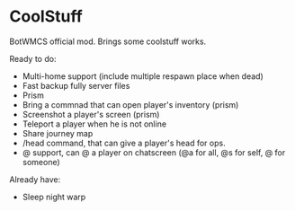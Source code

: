 # CoolStuff
BotWMCS official mod. Brings some coolstuff works.

Ready to do:
- Multi-home support (include multiple respawn place when dead)
- Fast backup fully server files
- Prism
- Bring a commnad that can open player's inventory (prism)
- Screenshot a player's screen (prism)
- Teleport a player when he is not online
- Share journey map
- /head <player> command, that can give a player's head for ops.
- @ support, can @ a player on chatscreen (@a for all, @s for self, @<player> for someone)

Already have:
- Sleep night warp
